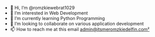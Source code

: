 - 👋 Hi, I’m @romzkiewebrat1029
- 👀 I’m interested in Web Development
- 🌱 I’m currently learning Python Programming
- 💞️ I’m looking to collaborate on various application development
- 📫 How to reach me at this email admin@itsmeromzkiedelfin.com²

<!---
romzkiewebrat1029/romzkiewebrat1029 is a ✨ special ✨ repository because its `README.md` (this file) appears on your GitHub profile.
You can click the Preview link to take a look at your changes.
--->
